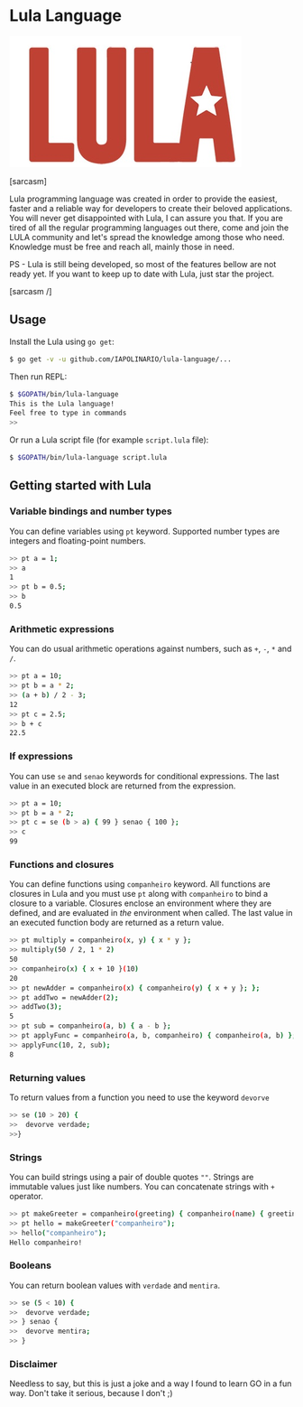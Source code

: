 # Lula Language

![lula_language_logo](logo.jpg)

[sarcasm]

Lula programming language was created in order to provide the easiest, faster and a reliable way for developers to create their beloved applications. You will never get disappointed with Lula, I can assure you that.
If you are tired of all the regular programming languages out there, come and join the LULA community and let's spread the knowledge among those who need. Knowledge must be free and reach all, mainly those in need.

PS - Lula is still being developed, so most of the features bellow are not ready yet. If you want to keep up to date with Lula, just star the project.

[sarcasm /]

## Usage

Install the Lula using `go get`:

```sh
$ go get -v -u github.com/IAPOLINARIO/lula-language/...
```

Then run REPL:

```sh
$ $GOPATH/bin/lula-language
This is the Lula language!
Feel free to type in commands
>>
```

Or run a Lula script file (for example `script.lula` file):

```sh
$ $GOPATH/bin/lula-language script.lula
```

## Getting started with Lula

### Variable bindings and number types

You can define variables using `pt` keyword. Supported number types are integers and floating-point numbers.

```sh
>> pt a = 1;
>> a
1
>> pt b = 0.5;
>> b
0.5
```

### Arithmetic expressions

You can do usual arithmetic operations against numbers, such as `+`, `-`, `*` and `/`.

```sh
>> pt a = 10;
>> pt b = a * 2;
>> (a + b) / 2 - 3;
12
>> pt c = 2.5;
>> b + c
22.5
```

### If expressions

You can use `se` and `senao` keywords for conditional expressions. The last value in an executed block are returned from the expression.

```sh
>> pt a = 10;
>> pt b = a * 2;
>> pt c = se (b > a) { 99 } senao { 100 };
>> c
99
```

### Functions and closures

You can define functions using `companheiro` keyword. All functions are closures in Lula and you must use `pt` along with `companheiro` to bind a closure to a variable. Closures enclose an environment where they are defined, and are evaluated in _the_ environment when called. The last value in an executed function body are returned as a return value.

```sh
>> pt multiply = companheiro(x, y) { x * y };
>> multiply(50 / 2, 1 * 2)
50
>> companheiro(x) { x + 10 }(10)
20
>> pt newAdder = companheiro(x) { companheiro(y) { x + y }; };
>> pt addTwo = newAdder(2);
>> addTwo(3);
5
>> pt sub = companheiro(a, b) { a - b };
>> pt applyFunc = companheiro(a, b, companheiro) { companheiro(a, b) };
>> applyFunc(10, 2, sub);
8
```

### Returning values

To return values from a function you need to use the keyword `devorve`

```sh
>> se (10 > 20) {
>>	devorve verdade;
>>}
```

### Strings

You can build strings using a pair of double quotes `""`. Strings are immutable values just like numbers. You can concatenate strings with `+` operator.

```sh
>> pt makeGreeter = companheiro(greeting) { companheiro(name) { greeting + " " + name + "!" } };
>> pt hello = makeGreeter("companheiro");
>> hello("companheiro");
Hello companheiro!
```

### Booleans

You can return boolean values with `verdade` and `mentira`.

```sh
>> se (5 < 10) {
>>	devorve verdade;
>> } senao {
>>	devorve mentira;
>> }
```

### Disclaimer

Needless to say, but this is just a joke and a way I found to learn GO in a fun way. Don't take it serious, because I don't ;)
